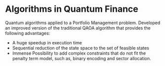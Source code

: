 # Algorithms in Quantum Finance

Quantum algorithms applied to a Portfolio Management problem.
Developed an improved version of the traditional QAOA algorithm that provides the following advantages:
- A huge speedup in execution time
- Sequential reduction of the state space to the set of feasible states
- Immense Possibility to add complex constraints that do not fit the penalty term model, such as, binary encoding and sector allocation.

